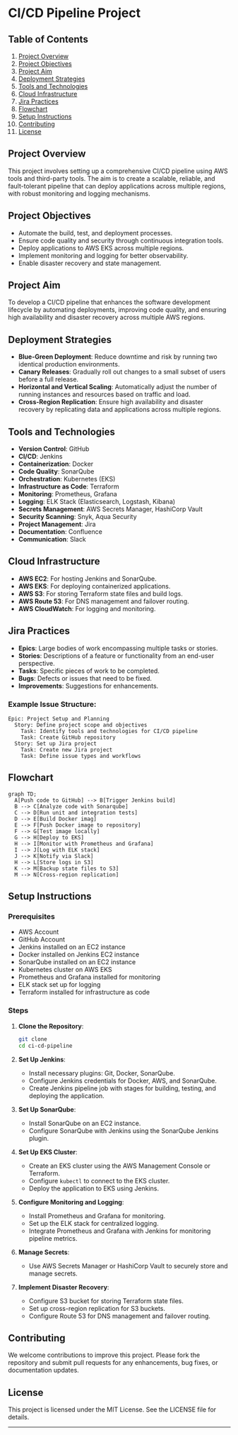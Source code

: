 # CI/CD Pipeline Project

## Table of Contents

1. [Project Overview](#project-overview)
2. [Project Objectives](#project-objectives)
3. [Project Aim](#project-aim)
4. [Deployment Strategies](#deployment-strategies)
5. [Tools and Technologies](#tools-and-technologies)
6. [Cloud Infrastructure](#cloud-infrastructure)
7. [Jira Practices](#jira-practices)
8. [Flowchart](#flowchart)
9. [Setup Instructions](#setup-instructions)
10. [Contributing](#contributing)
11. [License](#license)

## Project Overview

This project involves setting up a comprehensive CI/CD pipeline using AWS tools and third-party tools. The aim is to create a scalable, reliable, and fault-tolerant pipeline that can deploy applications across multiple regions, with robust monitoring and logging mechanisms.

## Project Objectives

- Automate the build, test, and deployment processes.
- Ensure code quality and security through continuous integration tools.
- Deploy applications to AWS EKS across multiple regions.
- Implement monitoring and logging for better observability.
- Enable disaster recovery and state management.

## Project Aim

To develop a CI/CD pipeline that enhances the software development lifecycle by automating deployments, improving code quality, and ensuring high availability and disaster recovery across multiple AWS regions.

## Deployment Strategies

- **Blue-Green Deployment**: Reduce downtime and risk by running two identical production environments.
- **Canary Releases**: Gradually roll out changes to a small subset of users before a full release.
- **Horizontal and Vertical Scaling**: Automatically adjust the number of running instances and resources based on traffic and load.
- **Cross-Region Replication**: Ensure high availability and disaster recovery by replicating data and applications across multiple regions.

## Tools and Technologies

- **Version Control**: GitHub
- **CI/CD**: Jenkins
- **Containerization**: Docker
- **Code Quality**: SonarQube
- **Orchestration**: Kubernetes (EKS)
- **Infrastructure as Code**: Terraform
- **Monitoring**: Prometheus, Grafana
- **Logging**: ELK Stack (Elasticsearch, Logstash, Kibana)
- **Secrets Management**: AWS Secrets Manager, HashiCorp Vault
- **Security Scanning**: Snyk, Aqua Security
- **Project Management**: Jira
- **Documentation**: Confluence
- **Communication**: Slack

## Cloud Infrastructure

- **AWS EC2**: For hosting Jenkins and SonarQube.
- **AWS EKS**: For deploying containerized applications.
- **AWS S3**: For storing Terraform state files and build logs.
- **AWS Route 53**: For DNS management and failover routing.
- **AWS CloudWatch**: For logging and monitoring.

## Jira Practices

- **Epics**: Large bodies of work encompassing multiple tasks or stories.
- **Stories**: Descriptions of a feature or functionality from an end-user perspective.
- **Tasks**: Specific pieces of work to be completed.
- **Bugs**: Defects or issues that need to be fixed.
- **Improvements**: Suggestions for enhancements.

### Example Issue Structure:

```
Epic: Project Setup and Planning
  Story: Define project scope and objectives
    Task: Identify tools and technologies for CI/CD pipeline
    Task: Create GitHub repository
  Story: Set up Jira project
    Task: Create new Jira project
    Task: Define issue types and workflows
```

## Flowchart

```mermaid
graph TD;
  A[Push code to GitHub] --> B[Trigger Jenkins build]
  B --> C[Analyze code with Sonarqube]
  C --> D[Run unit and integration tests]
  D --> E[Build Docker imag]
  E --> F[Push Docker image to repository]
  F --> G[Test image locally]
  G --> H[Deploy to EKS]
  H --> I[Monitor with Prometheus and Grafana]
  I --> J[Log with ELK stack]
  J --> K[Notify via Slack]
  H --> L[Store logs in S3]
  K --> M[Backup state files to S3]
  M --> N[Cross-region replication]
```

## Setup Instructions

### Prerequisites

- AWS Account
- GitHub Account
- Jenkins installed on an EC2 instance
- Docker installed on Jenkins EC2 instance
- SonarQube installed on an EC2 instance
- Kubernetes cluster on AWS EKS
- Prometheus and Grafana installed for monitoring
- ELK stack set up for logging
- Terraform installed for infrastructure as code

### Steps

1. **Clone the Repository**:

   ```bash
   git clone
   cd ci-cd-pipeline
   ```

2. **Set Up Jenkins**:

   - Install necessary plugins: Git, Docker, SonarQube.
   - Configure Jenkins credentials for Docker, AWS, and SonarQube.
   - Create Jenkins pipeline job with stages for building, testing, and deploying the application.

3. **Set Up SonarQube**:

   - Install SonarQube on an EC2 instance.
   - Configure SonarQube with Jenkins using the SonarQube Jenkins plugin.

4. **Set Up EKS Cluster**:

   - Create an EKS cluster using the AWS Management Console or Terraform.
   - Configure `kubectl` to connect to the EKS cluster.
   - Deploy the application to EKS using Jenkins.

5. **Configure Monitoring and Logging**:

   - Install Prometheus and Grafana for monitoring.
   - Set up the ELK stack for centralized logging.
   - Integrate Prometheus and Grafana with Jenkins for monitoring pipeline metrics.

6. **Manage Secrets**:

   - Use AWS Secrets Manager or HashiCorp Vault to securely store and manage secrets.

7. **Implement Disaster Recovery**:
   - Configure S3 bucket for storing Terraform state files.
   - Set up cross-region replication for S3 buckets.
   - Configure Route 53 for DNS management and failover routing.

## Contributing

We welcome contributions to improve this project. Please fork the repository and submit pull requests for any enhancements, bug fixes, or documentation updates.

## License

This project is licensed under the MIT License. See the LICENSE file for details.

---
